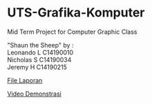 # UTS-Grafika-Komputer
Mid Term Project for Computer Graphic Class

"Shaun the Sheep" by :
<br>Leonando L C14190010
<br>Nicholas S C14190034
<br>Jeremy H C14190215

[File Laporan](https://drive.google.com/file/d/1gXqs85wrSWCOwHFn1Zb1aqMXbd_G5Ysh/view?usp=sharing)

[Video Demonstrasi](https://drive.google.com/file/d/1WiiILWKaBXr-kWmxyYwN7OcHRMLUb413/view?usp=sharing)

